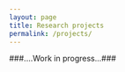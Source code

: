 ```yaml
---
layout: page
title: Research projects
permalink: /projects/
---
```






###....Work in progress...###
